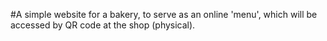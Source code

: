 #A simple website for a bakery, to serve as an online 'menu', which will be accessed by QR code at the shop (physical).
